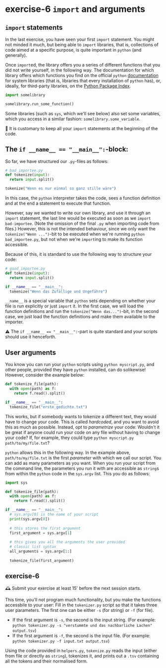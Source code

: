 # exercise-6 `import` and arguments



## `import` statements

In the last exercise, you have seen your first `import` statement. You might not minded it much, but being able to `import` libraries, that is, collections of code aimed at a specific purpose, is quite important in `python` (and generally). 

Once `import`ed, the library offers you a series of different functions that you did not write yourself, in the following way. The documentation for which library offers which functions you find on the official `python` [documentation](https://docs.python.org/3/library/) for system libraries (that is, libraries that every installation of `python` has), or, ideally, for third-party libraries, on the [Python Package Index](https://pypi.org/).

```python
import somelibrary

somelibrary.run_some_function()
```

Some libraries (such as `sys`, which we'll see below) also set some variables, which you access in a similar fashion: `somelibrary.some_variable`. 

🏁 It is customary to keep all your `import` statements at the beginning of the code. 

## The `if __name__ == "__main__":`-block:

So far, we have structured our `.py`-files as follows:

```python
# bad_importee.py
def tokenize(input):
  return input.split()

tokenize("Wenn es nur einmal so ganz stille wäre")
```

In this case, the `python` interpreter takes the code, sees a function definition and at the end a statement to execute that function.

However, say we wanted to write our own library, and use it through an `import` statement, the last line would be executed as soon as we `import bad-importee`. (Note the omission of the final `.py` when importing code from files.) However, this is not the intended behaviour, since we only want the `tokenize("Wenn ...")`-bit to be executed when we're running `python bad_importee.py`, but not when we're `import`ing to make its function accessible.

Because of this, it is standard to use the following way to structure your code:

```python
# good_importee.py
def tokenize(input):
  return input.split()

if __name__ == "__main__":
  tokenize("Wenn das Zufällige und Ungefähre")
```

`__name__` is a special variable that `python` sets depending on whether your file is run explicitly or just `import` it. In the first case, we will load the function definitions and run the `tokenize("Wenn das...")`-bit, in the second case, we just load the function definitions and make them available to the importer.

⚠️ The `if __name__ == "__main__":`-part is quite standard and your scripts should use it henceforth.

## User arguments

You know you can run your `python` scripts using `python myscript.py`, and other people, provided they have `python` installed, can do solikewise! However, consider the example below:

```python
def tokenize_file(path):
  with open(path) as f:
    return f.read().split()

if __name__ == "__main__":
  tokenize_file("erste_gedichte.txt")
```

This works, but if somebody wants to tokenize a different text, they would have to change your code. This is called *hardcoded*, and you want to avoid this as much as possible. Instead, opt to *parametrize* your code: Wouldn't it be great if anyone could run your code on any file without having to change your code? If, for example, they could type `python myscript.py path/to/my/file.txt`? 

`python` allows this in the following way. In the example above, `path/to/my/file.txt` is the first *parameter* with which we call our script. You can add as many parameters as you want. When you run your script from the command line, the parameters you run it with are accessible as `string`s from within the `python` code in the `sys.argv` list. This you do as follows:

```python
import sys

def tokenize_file(path):
  with open(path) as f:
    return f.read().split()

if __name__ == "__main__":
  # sys.argv[0] is the name of your script
  print(sys.argv[0])
  
  # this stores the first argument
  first_argument = sys.argv[1]
  
  # this gives you all the arguments the user provided
  # classic list syntax
  all_arguments = sys.argv[1:]
  
  tokenize_file(first_argument)
```

## exercise-6

🕰 Submit your exercise at least 15' before the next session starts. 

This time, you'll not program much functionality, but you make the functions accessbile to your user: Fill in the `tokenizer.py` script so that it takes three user parameters. The first one can be either `-s` (for string) or `-f` (for file).

* If the first argument is `-s`, the second is the input string. (For example: `python tokenizer.py -s "verstummte und das nachbarliche Lachen" output.tsv`)
* If the first argument is `-f`, the second is the input file. (For example: `python tokenizer.py -f input.txt output.tsv`)

Using the code provided in `helpers.py`, `tokenize.py` reads the input (either from file or directly as `string`), tokenizes it, and prints out a `.tsv` containing all the tokens and their normalised form.